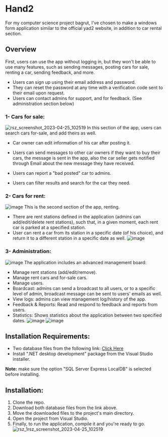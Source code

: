 # Hand2
For my computer science project bagrut, I've chosen to make a windows form application similar to the official yad2 website, in addition to car rental section.

## Overview
First, users can use the app without logging in, but they won't be able to use many features, such as sending messages, posting cars for sale, renting a car, sending feedback, and more.

* Users can sign up using their email address and password.
* They can reset the password at any time with a verification code sent to their email upon request.
* Users can contact admins for support, and for feedback. (See administration section below)

### 1- Cars for sale:
![rsz_screenshot_2023-04-25_102519](https://user-images.githubusercontent.com/36423427/234205117-5b65c9ec-d60a-40a4-a18d-11d407d08309.png)
In this section of the app, users can search cars for-sale, and add theirs as well.
* Car owner can edit information of his car after posting it.

* Users can send messages to other car owners if they want to buy their cars, the message is sent in the app, also the car seller gets notified through Email about the new message they have received.

* Users can report a "bad posted" car to admins.

* Users can filter results and search for the car they need.

### 2- Cars for rent:
![image](https://user-images.githubusercontent.com/36423427/234210815-506cc24a-6770-42bb-ac85-b8858904a48b.png)
This is the second section of the app, renting.
* There are rent stations defined in the application (admins can add/edit/delete rent stations), such that, in a given moment, each rent car is parked at a specified station.
* User can rent a car from its station in a specific date (of his choice), and return it to a different station in a specific date as well.
![image](https://user-images.githubusercontent.com/36423427/234215826-00b0feae-6e7e-4bb0-a37c-c05bd84991f6.png)

### 3- Administration:
![image](https://user-images.githubusercontent.com/36423427/234216584-5e689c22-edc9-4d95-b407-f8df1e2bb830.png)
The application includes an advanced management board:
* Manage rent stations (add/edit/remove).
* Manage rent cars and for-sale cars.
* Manage users.
* Boardcast: admins can send a broadcast to all users, or to a specific level of admin, broadcast message can be sent to users' emails as well.
* View logs: admins can view management log/history of the app.
* Feedback & Reports: Read and respond to feedback and reports from users.
* Statistics: Shows statistics about the application between two specified dates.
![image](https://user-images.githubusercontent.com/36423427/234218657-f311408f-1d3b-4b78-b70f-1800980b91df.png)
![image](https://user-images.githubusercontent.com/36423427/234218760-6c0644ec-6a65-4ae1-aec0-55b5d2c0642a.png)


## Installation Requirements:
* Two database files from the following link: [Click Here](https://drive.google.com/drive/folders/1aqOHa3WjBD5j_EAz5peeSqM6lgdWUE0R?usp=share_link)
* Install ".NET desktop development" package from the Visual Studio installer.

**Note:** make sure the option "SQL Server Express LocalDB" is selected before installing.

## Installation:
1. Clone the repo.
2. Download both database files from the link above.
3. Move the downloaded files to the project's main directory.
4. Open the project from Visual Studio.
5. Finally, to run the application, compile it and you're ready to go.
![rsz_1rsz_screenshot_2023-04-25_102519](https://user-images.githubusercontent.com/36423427/234205451-644b0fdc-364c-47bc-b53d-df5a1d617716.png)
